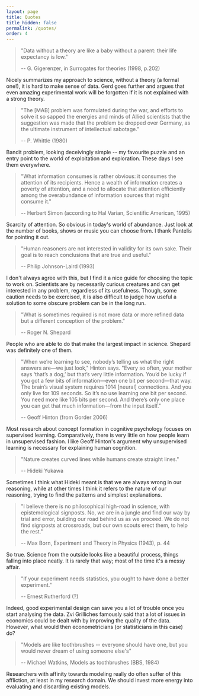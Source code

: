 ```yaml
---
layout: page
title: Quotes
title_hidden: false
permalink: /quotes/
order: 4
---
```



<!-- What comes first, experiment or the model? They bot co-evolve...

Karl Popper -->


> "Data without a theory are like a baby without a parent: their life expectancy is low."
> 
> -- G. Gigerenzer, in Surrogates for theories (1998, p.202) 
  
Nicely summarizes my approach to science, without a theory (a formal one!), it is hard to make sense of data. Gerd goes further and argues that even amazing experimental work will be forgotten if it is not explained with a strong theory.


> "The [MAB] problem was formulated during the war, and efforts to solve it so sapped the energies and minds of Allied scientists that the suggestion was made that the problem be dropped over Germany, as the ultimate instrument of
intellectual sabotage."
> 
> -- P. Whittle (1980)  
  
Bandit problem, looking deceivingly simple -- my favourite puzzle and an entry point to the world of exploitation and exploration. These days I see them everywhere.

   
> "What information consumes is rather obvious: it consumes the attention of its recipients. Hence a wealth of information creates a poverty of attention, and a need to allocate that attention efficiently among the overabundance of information sources that might consume it."
> 
> -- Herbert Simon (according to Hal Varian, Scientific American, 1995)

Scarcity of attention. So obvious in today's world of abundance. Just look at the number of books, shows or music you can choose from. I thank Pantelis for pointing it out.

  
> "Human reasoners are not interested in validity for its own sake. Their goal is to reach conclusions that are true and useful."
> 
> -- Philip Johnson-Laird (1993)

I don't always agree with this, but I find it a nice guide for choosing the topic to work on. Scientists are by necessarily curious creatures and can get interested in any problem, regardless of its usefulness. Though, some caution needs to be exercised, it is also difficult to judge how useful a solution to some obscure problem can be in the long run.


> "What is sometimes required is not more data or more refined data but a different conception of the problem."
> 
> -- Roger N. Shepard

People who are able to do that make the largest impact in science. Shepard was definitely one of them.


> "When we’re learning to see, nobody’s telling us what the
right answers are—we just look," Hinton says. "Every so often,
your mother says ‘that’s a dog,’ but that’s very little
information. You’d be lucky if you got a few bits of information—even
one bit per second—that way. The brain’s visual
system requires 1014 [neural] connections. And you only
live for 109 seconds. So it’s no use learning one bit per second.
You need more like 105 bits per second. And there’s
only one place you can get that much information—from
the input itself."
> 
> -- Geoff Hinton (from Gorder 2006)
  
Most research about concept formation in cognitive psychology focuses on supervised learning. Comparatively, there is very little on how people learn in unsupervised fashion. I like Geoff Hinton's argument why unsupervised learning is necessary for explaining human cognition.


> "Nature creates curved lines while humans create straight lines."
> 
> -- Hideki Yukawa

Sometimes I think what Hideki meant is that we are always wrong in our reasoning, while at other times I think it refers to the nature of our reasoning, trying to find the patterns and simplest explanations.


> "I believe there is no philosophical high-road in science, with epistemological signposts. No, we are in a jungle and find our way by trial and error, building our road behind us as we proceed. We do not find signposts at crossroads, but our own scouts erect them, to help the rest."
> 
> -- Max Born, Experiment and Theory in Physics (1943), p. 44

So true. Science from the outside looks like a beautiful process, things falling into place neatly. It is rarely that way; most of the time it's a messy affair.


> "If your experiment needs statistics, you ought to have done a better experiment."
> 
> -- Ernest Rutherford (?)

Indeed, good experimental design can save you a lot of trouble once you start analysing the data. Zvi Grilliches famously said that a lot of issues in economics could be dealt with by improving the quality of the data. However, what would then econometricians (or statisticians in this case) do?


> "Models are like toothbrushes -- everyone should have one, but you would never dream of using someone else's"
> 
> -- Michael Watkins, Models as toothbrushes (BBS, 1984)

Researchers with affinity towards modeling really do often suffer of this affliction, at least in my research domain. We should invest more energy into evaluating and discarding existing models.
